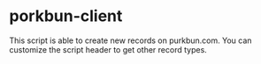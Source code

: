 # porkbun-client

This script is able to create new records on purkbun.com. 
You can customize the script header to get other record types.
